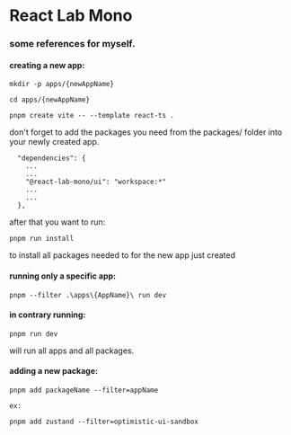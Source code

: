 # React Lab Mono

### some references for myself.

#### creating a new app:

```
mkdir -p apps/{newAppName}

cd apps/{newAppName}

pnpm create vite -- --template react-ts .
```

don't forget to add the packages you need from the packages/ folder into your newly created app.

```
  "dependencies": {
    ...
    ...
    "@react-lab-mono/ui": "workspace:*"
    ...
    ...
  },
```

after that you want to run:

```
pnpm run install
```

to install all packages needed to for the new app just created

#### running only a specific app:

```
pnpm --filter .\apps\{AppName}\ run dev
```

#### in contrary running:

```
pnpm run dev
```

will run all apps and all packages.

#### adding a new package:

```
pnpm add packageName --filter=appName

ex:

pnpm add zustand --filter=optimistic-ui-sandbox
```
